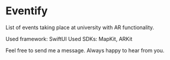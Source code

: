 # Eventify
List of events taking place at university with AR functionality.

Used framework: SwiftUI
Used SDKs: MapKit, ARKit

Feel free to send me a message. Always happy to hear from you. 
